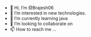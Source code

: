 - 👋 Hi, I’m @Brajesh06
- 👀 I’m interested in new technologies.
- 🌱 I’m currently learning java
- 💞️ I’m looking to collaborate on
- 📫 How to reach me ...

<!---
Brajesh06/Brajesh06 is a ✨ special ✨ repository because its `README.md` (this file) appears on your GitHub profile.
You can click the Preview link to take a look at your changes.
--->
